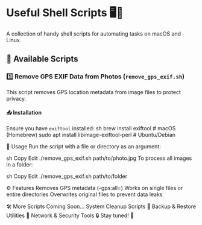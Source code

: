 # Useful Shell Scripts 🖥️📜

A collection of handy shell scripts for automating tasks on macOS and Linux.

## 📜 Available Scripts

### 1️⃣ Remove GPS EXIF Data from Photos (`remove_gps_exif.sh`)

This script removes GPS location metadata from image files to protect privacy.

#### 📥 Installation
Ensure you have `exiftool` installed:
sh
brew install exiftool  # macOS (Homebrew)
sudo apt install libimage-exiftool-perl  # Ubuntu/Debian

🚀 Usage
Run the script with a file or directory as an argument:

sh
Copy
Edit
./remove_gps_exif.sh path/to/photo.jpg
To process all images in a folder:

sh
Copy
Edit
./remove_gps_exif.sh path/to/folder

⚙️ Features
Removes GPS metadata (-gps:all=)
Works on single files or entire directories
Overwrites original files to prevent data leaks

🛠️ More Scripts Coming Soon...
System Cleanup Scripts 🧹
Backup & Restore Utilities 💾
Network & Security Tools 🔒
Stay tuned! 🚀
